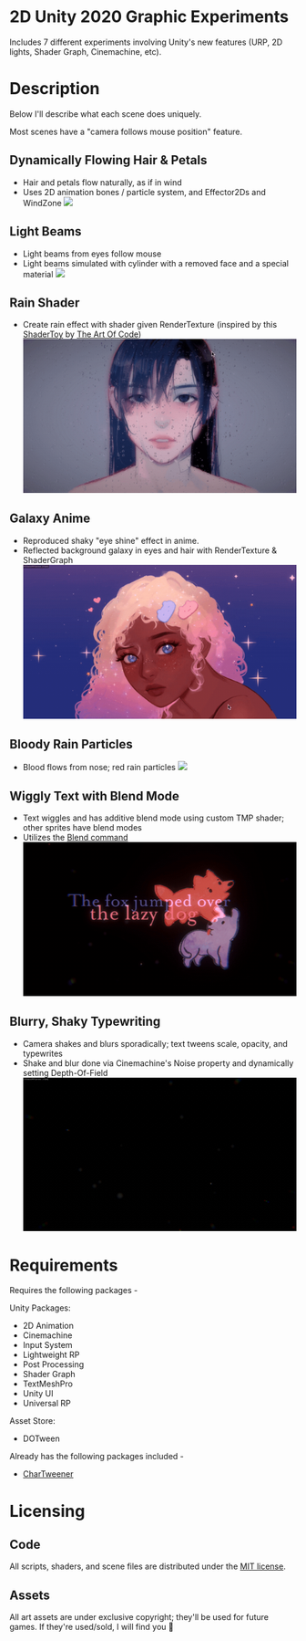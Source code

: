 # 2D Unity 2020 Graphic Experiments

Includes 7 different experiments involving Unity's new features (URP, 2D lights, Shader Graph, Cinemachine, etc).

# Description

Below I'll describe what each scene does uniquely.

Most scenes have a "camera follows mouse position" feature.

## Dynamically Flowing Hair & Petals

- Hair and petals flow naturally, as if in wind
- Uses 2D animation bones / particle system, and Effector2Ds and WindZone
  ![](HairShort.gif)

## Light Beams

- Light beams from eyes follow mouse
- Light beams simulated with cylinder with a removed face and a special material
  ![](Lights.gif)

## Rain Shader

- Create rain effect with shader given RenderTexture (inspired by this [ShaderToy](https://www.shadertoy.com/view/ltffzl) by [The Art Of Code](https://www.youtube.com/watch?v=uiF5Tlw22PI))
  ![](Rain.gif)

## Galaxy Anime

- Reproduced shaky "eye shine" effect in anime.
- Reflected background galaxy in eyes and hair with RenderTexture & ShaderGraph
  ![](Sparkles.gif)

## Bloody Rain Particles

- Blood flows from nose; red rain particles
  ![](Blood.gif)

## Wiggly Text with Blend Mode

- Text wiggles and has additive blend mode using custom TMP shader; other sprites have blend modes
- Utilizes the [Blend command](https://docs.unity3d.com/Manual/SL-Blend.html)
  ![](BlendModes.gif)

## Blurry, Shaky Typewriting

- Camera shakes and blurs sporadically; text tweens scale, opacity, and typewrites
- Shake and blur done via Cinemachine's Noise property and dynamically setting Depth-Of-Field
  ![](BlurryText.gif)

# Requirements

Requires the following packages -

Unity Packages:

- 2D Animation
- Cinemachine
- Input System
- Lightweight RP
- Post Processing
- Shader Graph
- TextMeshPro
- Unity UI
- Universal RP

Asset Store:

- DOTween

Already has the following packages included -

- [CharTweener](https://github.com/mdechatech/CharTweener)

# Licensing

## Code

All scripts, shaders, and scene files are distributed under the [MIT license](LICENSE.md).

## Assets

All art assets are under exclusive copyright; they'll be used for future games. If they're used/sold, I will find you 👀
